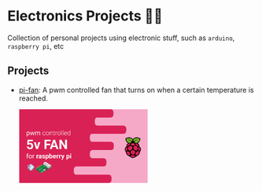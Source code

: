 # Electronics Projects 🔋💕

Collection of personal projects using electronic stuff, such as `arduino`, `raspberry pi`, etc

## Projects
- [pi-fan](/pi-fan/README.md): A pwm controlled fan that turns on when a certain temperature is reached.

    <img height="150px" src="./pi-fan/images/header.png"/>